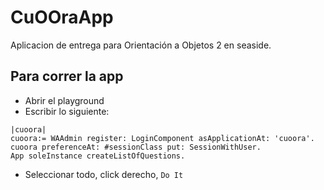 # CuOOraApp
Aplicacion de entrega para Orientación a Objetos 2 en seaside.

## Para correr la app
- Abrir el playground
- Escribir lo siguiente:
```
|cuoora|
cuoora:= WAAdmin register: LoginComponent asApplicationAt: 'cuoora'.
cuoora preferenceAt: #sessionClass put: SessionWithUser.
App soleInstance createListOfQuestions.
```
- Seleccionar todo, click derecho, `Do It`
